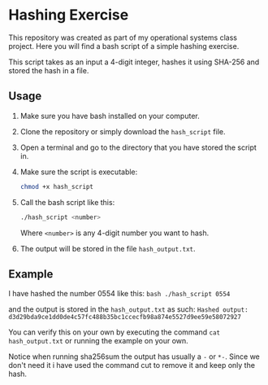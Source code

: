 # Hashing Exercise


This repository was created as part of my operational systems class project.
Here you will find a bash script of a simple hashing exercise.

This script takes as an input a 4-digit integer, hashes it using SHA-256 and stored the hash in a file.

## Usage

1. Make sure you have bash installed on your computer.

2. Clone the repository or simply download the `hash_script` file.

3. Open a terminal and go to the directory that you have stored the script in.

4. Make sure the script is executable:
	```bash
	chmod +x hash_script
	```
5. Call the bash script like this:
	```bash
	./hash_script <number>
	```
   Where `<number>` is any 4-digit number you want to hash. 

6. The output will be stored in the file `hash_output.txt`.

## Example


I have hashed the number 0554 like this:
	```bash
	./hash_script 0554
	```

and the output is stored in the `hash_output.txt` as such:
`Hashed output: d3d29bda9ce1dd0de4c57fc488b35bc1ccecfb98a874e5527d9ee59e58072927`

You can verify this on your own by executing the command `cat hash_output.txt` or running the example on your own.

Notice when running sha256sum the output has usually a `-` or `*-`. Since we don't need it i have used the command cut to remove it and keep only the hash.
